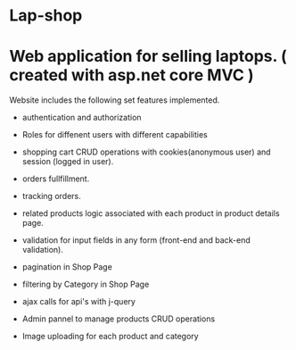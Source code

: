 # Lap-shop
# Web application for selling laptops. ( created with asp.net core MVC )
Website includes the following set features implemented.

+ authentication and authorization

+ Roles for diffenent users with different capabilities

+ shopping cart CRUD operations with cookies(anonymous user) and session (logged in user).

+ orders fullfillment.

+ tracking orders.

+ related products logic associated with each product in product details page.

+ validation for input fields in any form (front-end and back-end validation).

+ pagination in Shop Page

+ filtering by Category in Shop Page

+ ajax calls for api's with j-query

+ Admin pannel to manage products CRUD operations

+ Image uploading for each product and category

